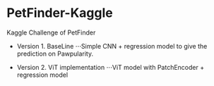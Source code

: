 # PetFinder-Kaggle
Kaggle Challenge of PetFinder

- Version 1. BaseLine
⋅⋅⋅Simple CNN + regression model to give the prediction on Pawpularity.

- Version 2. ViT implementation
⋅⋅⋅ViT model with PatchEncoder + regression model
